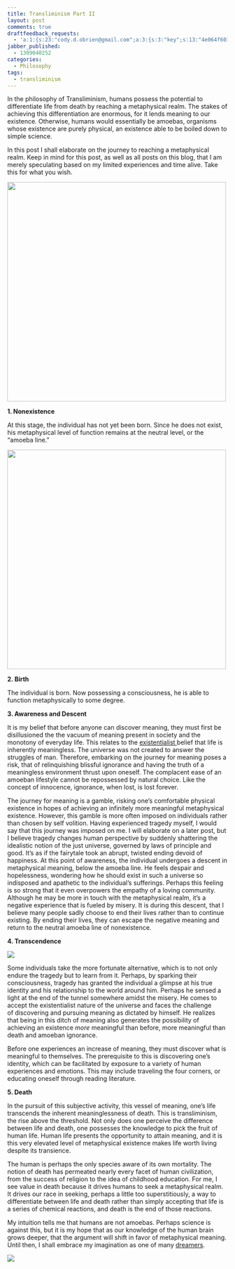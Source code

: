 ```yaml
---
title: Transliminism Part II
layout: post
comments: true
draftfeedback_requests:
  - 'a:1:{s:23:"cody.d.obrien@gmail.com";a:3:{s:3:"key";s:13:"4e064f601df5f";s:4:"time";s:10:"1309036384";s:7:"user_id";s:8:"24387590";}}'
jabber_published:
  - 1309040252
categories:
  - Philosophy
tags:
  - transliminism
---
```

In the philosophy of Transliminism, humans possess the potential to differentiate life from death by reaching a metaphysical realm. The stakes of achieving this differentiation are enormous, for it lends meaning to our existence. Otherwise, humans would essentially be amoebas, organisms whose existence are purely physical, an existence able to be boiled down to simple science.

In this post I shall elaborate on the journey to reaching a metaphysical realm. Keep in mind for this post, as well as all posts on this blog, that I am merely speculating based on my limited experiences and time alive. Take this for what you wish.

<img src="/images/meaning-graph-journey.png" style="width:500px;">

**1. Nonexistence**

At this stage, the individual has not yet been born. Since he does not exist, his metaphysical level of function remains at the neutral level, or the “amoeba line.”

<img src="/images/meaning-graph-1024x587.png" style="width:500px;">


**2. Birth**

The individual is born. Now possessing a consciousness, he is able to function metaphysically to some degree.

**3. Awareness and Descent**

It is my belief that before anyone can discover meaning, they must first be disillusioned the the vacuum of meaning present in society and the monotony of everyday life. This relates to the [existentialist ][3]belief that life is inherently meaningless. The universe was not created to answer the struggles of man. Therefore, embarking on the journey for meaning poses a risk, that of relinquishing blissful ignorance and having the truth of a meaningless environment thrust upon oneself. The complacent ease of an amoeban lifestyle cannot be repossessed by natural choice. Like the concept of innocence, ignorance, when lost, is lost forever.

 [3]: http://en.wikipedia.org/wiki/Existentialism

The journey for meaning is a gamble, risking one’s comfortable physical existence in hopes of achieving an infinitely more meaningful metaphysical existence. However, this gamble is more often imposed on individuals rather than chosen by self volition. Having experienced tragedy myself, I would say that this journey was imposed on me. I will elaborate on a later post, but I believe tragedy changes human perspective by suddenly shattering the idealistic notion of the just universe, governed by laws of principle and good. It’s as if the fairytale took an abrupt, twisted ending devoid of happiness. At this point of awareness, the individual undergoes a descent in metaphysical meaning, below the amoeba line. He feels despair and hopelessness, wondering how he should exist in such a universe so indisposed and apathetic to the individual’s sufferings. Perhaps this feeling is so strong that it even overpowers the empathy of a loving community. Although he may be more in touch with the metaphysical realm, it’s a negative experience that is fueled by misery. It is during this descent, that I believe many people sadly choose to end their lives rather than to continue existing. By ending their lives, they can escape the negative meaning and return to the neutral amoeba line of nonexistence.

**4. Transcendence**

![][4]

 [4]: http://www.google.com/url?source=imgres&ct=img&q=http://www.openhandweb.org/files/openhand/images//Transcendence.jpg&sa=X&ei=7E0GTuG6K-r20gHC65DxCg&ved=0CAQQ8wc&usg=AFQjCNGroualk-bPAz_aLlMXiubJFr5d_Q

Some individuals take the more fortunate alternative, which is to not only endure the tragedy but to learn from it. Perhaps, by sparking their consciousness, tragedy has granted the individual a glimpse at his true identity and his relationship to the world around him. Perhaps he sensed a light at the end of the tunnel somewhere amidst the misery. He comes to accept the existentialist nature of the universe and faces the challenge of discovering and pursuing meaning as dictated by himself. He realizes that being in this ditch of meaning also generates the possibility of achieving an existence *more* meaningful than before, more meaningful than death and amoeban ignorance.

Before one experiences an increase of meaning, they must discover what is meaningful to themselves. The prerequisite to this is discovering one’s identity, which can be facilitated by exposure to a variety of human experiences and emotions. This may include traveling the four corners, or educating oneself through reading literature.

**5. Death**

In the pursuit of this subjective activity, this vessel of meaning, one’s life transcends the inherent meaninglessness of death. This is transliminism, the rise above the threshold. Not only does one perceive the difference between life and death, one possesses the knowledge to pick the fruit of human life. Human life presents the opportunity to attain meaning, and it is this very elevated level of metaphysical existence makes life worth living despite its transience.

The human is perhaps the only species aware of its own mortality. The notion of death has permeated nearly every facet of human civilization, from the success of religion to the idea of childhood education. For me, I see value in death because it drives humans to seek a metaphysical realm. It drives our race in seeking, perhaps a little too superstitiously, a way to differentiate between life and death rather than simply accepting that life is a series of chemical reactions, and death is the end of those reactions.

My intuition tells me that humans are not amoebas. Perhaps science is against this, but it is my hope that as our knowledge of the human brain grows deeper, that the argument will shift in favor of metaphysical meaning. Until then, I shall embrace my imagination as one of many [dreamers][5].

 [5]: http://taicarmen.wordpress.com/category/the-role-of-the-dreamer-the-falseness-of-civilization/

![][6]

 [6]: http://www.google.com/url?source=imgres&ct=img&q=http://loudexpose.files.wordpress.com/2011/05/dream.jpg&sa=X&ei=wk4GTqGAFKG10AGrovm4Cw&ved=0CAQQ8wc&usg=AFQjCNHC4JoL4qBTZnuon_RRVwgZ0vO0HA
